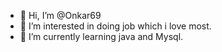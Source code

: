 - 👋 Hi, I’m @Onkar69
- 👀 I’m interested in doing job which i love most.
- 🌱 I’m currently learning java and Mysql.

<!---
Onkar69/Onkar69 is a ✨ special ✨ repository because its `README.md` (this file) appears on your GitHub profile.
You can click the Preview link to take a look at your changes.
--->
